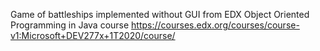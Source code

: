 Game of battleships implemented without GUI
from EDX Object Oriented Programming in Java course
https://courses.edx.org/courses/course-v1:Microsoft+DEV277x+1T2020/course/
